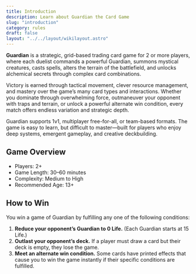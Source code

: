 ```yaml
---
title: Introduction
description: Learn about Guardian the Card Game
slug: "introduction"
category: rules
draft: false
layout: "../../layout/wikilayout.astro"
---
```


**Guardian** is a strategic, grid-based trading card game for 2 or more players, where each duelist commands a powerful Guardian, summons mystical creatures, casts spells, alters the terrain of the battlefield, and unlocks alchemical secrets through complex card combinations.

Victory is earned through tactical movement, clever resource management, and mastery over the game’s many card types and interactions. Whether you dominate through overwhelming force, outmaneuver your opponent with traps and terrain, or unlock a powerful alternate win condition, every match offers endless variation and strategic depth.

Guardian supports 1v1, multiplayer free-for-all, or team-based formats. The game is easy to learn, but difficult to master—built for players who enjoy deep systems, emergent gameplay, and creative deckbuilding.

## Game Overview

- Players: 2+
- Game Length: 30–60 minutes
- Complexity: Medium to High
- Recommended Age: 13+

## How to Win

You win a game of Guardian by fulfilling any one of the following conditions:

1. **Reduce your opponent’s Guardian to 0 Life.** (Each Guardian starts at 15 Life.)
2. **Outlast your opponent’s deck.** If a player must draw a card but their deck is empty, they lose the game.
3. **Meet an alternate win condition.** Some cards have printed effects that cause you to win the game instantly if their specific conditions are fulfilled.
